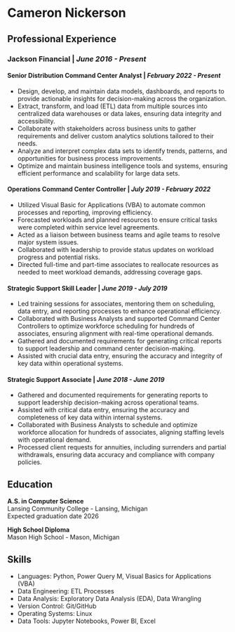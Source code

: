 # **Cameron Nickerson**
## **Professional Experience**
### **Jackson Financial** | *June 2016 - Present*
#### **Senior Distribution Command Center Analyst** | *February 2022 - Present*
- Design, develop, and maintain data models, dashboards, and reports to provide actionable insights for decision-making across the organization.
- Extract, transform, and load (ETL) data from multiple sources into centralized data warehouses or data lakes, ensuring data integrity and accessibility.
- Collaborate with stakeholders across business units to gather requirements and deliver custom analytics solutions tailored to their needs.
- Analyze and interpret complex data sets to identify trends, patterns, and opportunities for business process improvements.
- Optimize and maintain business intelligence tools and systems, ensuring efficient performance and scalability for large data sets.

#### **Operations Command Center Controller** | *July 2019 - February 2022*
- Utilized Visual Basic for Applications (VBA) to automate common processes and reporting, improving efficiency.
- Forecasted workloads and planned resources to ensure critical tasks were completed within service level agreements.
- Acted as a liaison between business teams and agile teams to resolve major system issues.
- Collaborated with leadership to provide status updates on workload progress and potential risks.
- Directed full-time and part-time associates to reallocate resources as needed to meet workload demands, addressing coverage gaps.

#### **Strategic Support Skill Leader** | *June 2019 - July 2019*
- Led training sessions for associates, mentoring them on scheduling, data entry, and reporting processes to enhance operational efficiency.
- Collaborated with Business Analysts and supported Command Center Controllers to optimize workforce scheduling for hundreds of associates, ensuring alignment with real-time operational demands.
- Gathered and documented requirements for generating critical reports to support leadership and command center decision-making.
- Assisted with crucial data entry, ensuring the accuracy and integrity of key data within operational systems.

#### **Strategic Support Associate** | *June 2018 - June 2019*
- Gathered and documented requirements for generating reports to support leadership decision-making across operational teams.
- Assisted with critical data entry, ensuring the accuracy and completeness of key data within internal systems.
- Collaborated with Business Analysts to schedule and optimize workforce allocation for hundreds of associates, aligning staffing levels with operational demand.
- Processed client requests for annuities, including surrenders and partial withdrawals, ensuring data accuracy and compliance with company policies.

## **Education**

**A.S. in Computer Science** <br>
Lansing Community College - Lansing, Michigan <br>
Expected graduation date 2026 <br>

**High School Diploma** <br>
Mason High School - Mason, Michigan

## **Skills**
- Languages: Python, Power Query M, Visual Basics for Applications (VBA)
- Data Engineering: ETL Processes
- Data Analysis: Exploratory Data Analysis (EDA), Data Wrangling
- Version Control: Git/GitHub
- Operating Systems: Linux
- Data Tools: Jupyter Notebooks, Power BI, Excel


